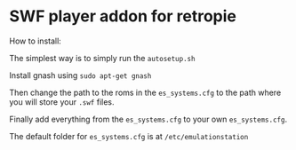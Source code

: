 # SWF player addon for retropie
How to install:


The simplest way is to simply run the `autosetup.sh`

Install gnash using `sudo apt-get gnash`

Then change the path to the roms in the `es_systems.cfg` to the path where you will store your `.swf` files.

Finally add everything from the `es_systems.cfg` to your own `es_systems.cfg`.

The default folder for `es_systems.cfg` is at `/etc/emulationstation`
